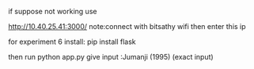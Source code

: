 if suppose not working use 

http://10.40.25.41:3000/
note:connect with bitsathy wifi
then enter this ip


for experiment 6 install:
  pip install flask

  then run python app.py
give input :Jumanji (1995)  (exact input)
